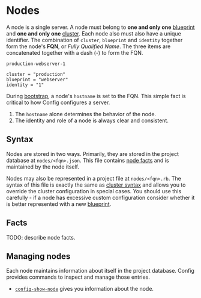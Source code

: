 # Nodes

A node is a single server. A node must belong to **one and only one**
[blueprint](BLUEPRINTS.md) and **one and only one**
[cluster](CLUSTERS.md). Each node also must also have a unique
identifier. The combination of `cluster`, `blueprint` and `identity`
together form the node's **FQN**, or *Fully Qualified Name*.  The three
items are concatenated together with a dash (-) to form the FQN.

    production-webserver-1

    cluster = "production"
    blueprint = "webserver"
    identity = "1"

During [bootstrap](BOOTSTRAP.md), a node's `hostname` is set to the FQN.
This simple fact is critical to how Config configures a server.

  1. The `hostname` alone determines the behavior of the node.
  2. The identity and role of a node is always clear and consistent.

## Syntax

Nodes are stored in two ways. Primarily, they are stored in the project
database at `nodes/<fqn>.json`. This file contains [node facts](#facts)
and is maintained by the node itself. 

Nodes may also be represented in a project file at `nodes/<fqn>.rb`.
The syntax of this file is exactly the same as [cluster
syntax](CLUSTERS.md#syntax) and allows you to override the cluster
configuration in special cases. You should use this carefully - if a
node has excessive custom configuration consider whether it is better
represented with a new [blueprint](BLUEPRINTS.md).

## Facts

TODO: describe node facts.

## Managing nodes

Each node maintains information about itself in the project database.
Config provides commands to inspect and manage those entries.

  * [`config-show-node`](../man/config-show-node.1.md) gives you
    information about the node. 
